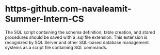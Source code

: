 # https-github.com-navaleamit-Summer-Intern-CS
The SQL script containing the schema definition, table creation, and stored procedures should be saved with a .sql file extension. This extension is recognized by SQL Server and other SQL-based database management systems as a script file containing SQL commands.
